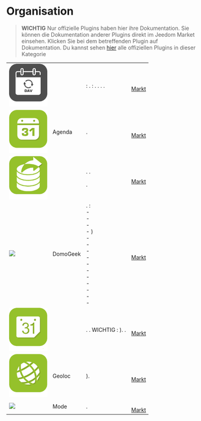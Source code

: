 
# Organisation


>**WICHTIG**
>Nur offizielle Plugins haben hier ihre Dokumentation. Sie können die Dokumentation anderer Plugins direkt im Jeedom Market einsehen. Klicken Sie bei dem betreffenden Plugin auf Dokumentation.
>Du kannst sehen [hier](https://market.jeedom.com/index.php?v=d&p=market&type=plugin&categorie=organization) alle offiziellen Plugins in dieser Kategorie


| | | | |
|--- | --- | --- | ---|
|<img src="caldav/caldav_icon.png" class="pluginLogo" width="100" />|| : .  : . . . .|[](caldav/index.md)<br/>[Markt](https://market.jeedom.com/index.php?v=d&p=market_display&id=1149)<br/>[](caldav/changelog.md)|
|<img src="calendar/calendar_icon.png" class="pluginLogo" width="100" />|Agenda|.|[](calendar/index.md)[](calendar/beta/index.md)<br/>[Markt](https://market.jeedom.com/index.php?v=d&p=market_display&id=57)<br/>[](calendar/changelog.md)[](calendar/beta/changelog.md)|
|<img src="dataexport/dataexport_icon.png" class="pluginLogo" width="100" />||. .<br/><br/>.|[](dataexport/index.md)[](dataexport/beta/index.md)<br/>[Markt](https://market.jeedom.com/index.php?v=d&p=market_display&id=4057)<br/>[](dataexport/changelog.md)[](dataexport/beta/changelog.md)|
|<img src="domogeek/domogeek_icon.png" class="pluginLogo" width="100" />|DomoGeek|.  : <br>-  <br>-  <br>-  <br>- ) <br>-  <br>-  <br>-  <br>-  <br>-  <br>-  <br>-  <br>-  <br>-  <br>-  <br>- |[](domogeek/index.md)[](domogeek/beta/index.md)<br/>[Markt](https://market.jeedom.com/index.php?v=d&p=market_display&id=250)<br/>[](domogeek/changelog.md)[](domogeek/beta/changelog.md)|
|<img src="gCalendar/gCalendar_icon.png" class="pluginLogo" width="100" />||. . WICHTIG : ). .|[](gCalendar/index.md)[](gCalendar/beta/index.md)<br/>[Markt](https://market.jeedom.com/index.php?v=d&p=market_display&id=3318)<br/>[](gCalendar/changelog.md)[](gCalendar/beta/changelog.md)|
|<img src="geoloc/geoloc_icon.png" class="pluginLogo" width="100" />|Geoloc|).|[](geoloc/index.md)<br/>[Markt](https://market.jeedom.com/index.php?v=d&p=market_display&id=12)<br/>[](geoloc/changelog.md)|
|<img src="mode/mode_icon.png" class="pluginLogo" width="100" />|Mode|.|[](mode/index.md)[](mode/beta/index.md)<br/>[Markt](https://market.jeedom.com/index.php?v=d&p=market_display&id=1929)<br/>[](mode/changelog.md)[](mode/beta/changelog.md)|
